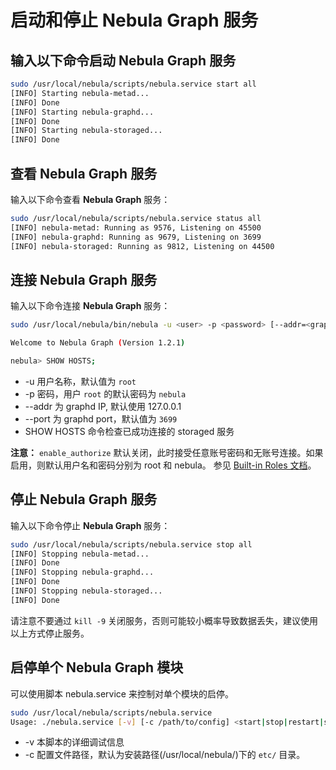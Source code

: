 # 启动和停止 Nebula Graph 服务

## 输入以下命令启动 Nebula Graph 服务

```bash
sudo /usr/local/nebula/scripts/nebula.service start all
[INFO] Starting nebula-metad...
[INFO] Done
[INFO] Starting nebula-graphd...
[INFO] Done
[INFO] Starting nebula-storaged...
[INFO] Done
```

## 查看 Nebula Graph 服务

输入以下命令查看 **Nebula Graph** 服务：

```bash
sudo /usr/local/nebula/scripts/nebula.service status all
[INFO] nebula-metad: Running as 9576, Listening on 45500
[INFO] nebula-graphd: Running as 9679, Listening on 3699
[INFO] nebula-storaged: Running as 9812, Listening on 44500
```

## 连接 Nebula Graph 服务

输入以下命令连接 **Nebula Graph** 服务：

```bash
sudo /usr/local/nebula/bin/nebula -u <user> -p <password> [--addr=<graphd IP> --port=<graphd port>]

Welcome to Nebula Graph (Version 1.2.1)

nebula> SHOW HOSTS;
```

* -u 用户名称，默认值为 `root`
* -p 密码，用户 `root` 的默认密码为 `nebula`
* --addr 为 graphd IP, 默认使用 127.0.0.1
* --port 为 graphd port，默认值为 `3699`
* SHOW HOSTS 命令检查已成功连接的 storaged 服务

**注意：** `enable_authorize` 默认关闭，此时接受任意账号密码和无账号连接。如果启用，则默认用户名和密码分别为 root 和 nebula。 参见 [Built-in Roles 文档](../4.account-management-statements/built-in-roles.md)。

## 停止 Nebula Graph 服务

输入以下命令停止 **Nebula Graph** 服务：

```bash
sudo /usr/local/nebula/scripts/nebula.service stop all
[INFO] Stopping nebula-metad...
[INFO] Done
[INFO] Stopping nebula-graphd...
[INFO] Done
[INFO] Stopping nebula-storaged...
[INFO] Done
```

请注意不要通过 `kill -9` 关闭服务，否则可能较小概率导致数据丢失，建议使用以上方式停止服务。

## 启停单个 Nebula Graph 模块

可以使用脚本 nebula.service 来控制对单个模块的启停。

```bash
sudo /usr/local/nebula/scripts/nebula.service
Usage: ./nebula.service [-v] [-c /path/to/config] <start|stop|restart|status|kill> <metad|graphd|storaged|all>
```

* -v 本脚本的详细调试信息
* -c 配置文件路径，默认为安装路径(/usr/local/nebula/)下的 `etc/` 目录。
